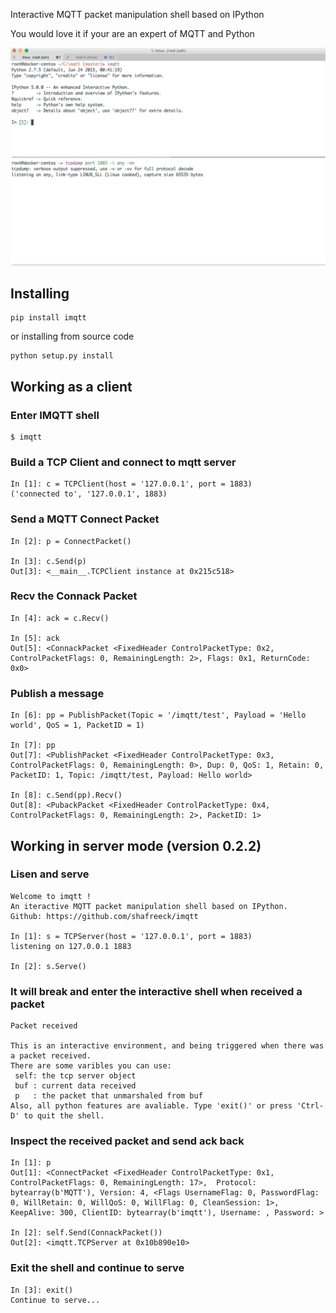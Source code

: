 Interactive MQTT packet manipulation shell based on IPython

You would love it if your are an expert of MQTT and Python

![screencast](./imqtt-screencast.gif)

## Installing

```
pip install imqtt
```
or installing from source code
```
python setup.py install
```

## Working as a client

### Enter IMQTT shell
```
$ imqtt
```

### Build a TCP Client and connect to mqtt server
```
In [1]: c = TCPClient(host = '127.0.0.1', port = 1883)
('connected to', '127.0.0.1', 1883)
```

### Send a MQTT Connect Packet

```
In [2]: p = ConnectPacket()

In [3]: c.Send(p)
Out[3]: <__main__.TCPClient instance at 0x215c518>
```

### Recv the Connack Packet

```
In [4]: ack = c.Recv()

In [5]: ack
Out[5]: <ConnackPacket <FixedHeader ControlPacketType: 0x2, ControlPacketFlags: 0, RemainingLength: 2>, Flags: 0x1, ReturnCode: 0x0>
```

### Publish a message
```
In [6]: pp = PublishPacket(Topic = '/imqtt/test', Payload = 'Hello world', QoS = 1, PacketID = 1)

In [7]: pp
Out[7]: <PublishPacket <FixedHeader ControlPacketType: 0x3, ControlPacketFlags: 0, RemainingLength: 0>, Dup: 0, QoS: 1, Retain: 0, PacketID: 1, Topic: /imqtt/test, Payload: Hello world>

In [8]: c.Send(pp).Recv()
Out[8]: <PubackPacket <FixedHeader ControlPacketType: 0x4, ControlPacketFlags: 0, RemainingLength: 2>, PacketID: 1>
```

## Working in server mode (version 0.2.2)

### Lisen and serve
```
Welcome to imqtt !
An iteractive MQTT packet manipulation shell based on IPython.
Github: https://github.com/shafreeck/imqtt

In [1]: s = TCPServer(host = '127.0.0.1', port = 1883)
listening on 127.0.0.1 1883

In [2]: s.Serve()
```
### It will break and enter the interactive shell when received a packet
```
Packet received

This is an interactive environment, and being triggered when there was a packet received.
There are some varibles you can use:
 self: the tcp server object
 buf : current data received
 p   : the packet that unmarshaled from buf
Also, all python features are avaliable. Type 'exit()' or press 'Ctrl-D' to quit the shell.
```

### Inspect the received packet and send ack back
```
In [1]: p
Out[1]: <ConnectPacket <FixedHeader ControlPacketType: 0x1, ControlPacketFlags: 0, RemainingLength: 17>,  Protocol: bytearray(b'MQTT'), Version: 4, <Flags UsernameFlag: 0, PasswordFlag: 0, WillRetain: 0, WillQoS: 0, WillFlag: 0, CleanSession: 1>, KeepAlive: 300, ClientID: bytearray(b'imqtt'), Username: , Password: >

In [2]: self.Send(ConnackPacket())
Out[2]: <imqtt.TCPServer at 0x10b890e10>
```

### Exit the shell and continue to serve
```
In [3]: exit()
Continue to serve...
```
